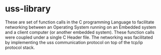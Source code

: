 # uss-library
These are set of function calls in the C programming Language to facilitate networking between an Operating System running on  an Embedded system and a client computer (or another embedded system). These function calls were coupled under a single C Header  file. The networking was facilitated by implementing the uss communication protocol on top of the tcp/ip protocol stack.
